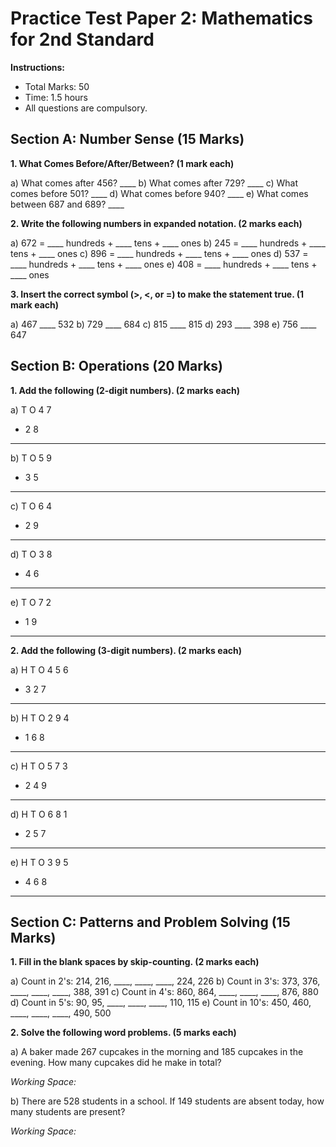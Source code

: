 # Practice Test Paper 2: Mathematics for 2nd Standard

**Instructions:**
- Total Marks: 50
- Time: 1.5 hours
- All questions are compulsory.

## Section A: Number Sense (15 Marks)

**1. What Comes Before/After/Between? (1 mark each)**

a) What comes after 456? ____
b) What comes after 729? ____
c) What comes before 501? ____
d) What comes before 940? ____
e) What comes between 687 and 689? ____

**2. Write the following numbers in expanded notation. (2 marks each)**

a) 672 = ____ hundreds + ____ tens + ____ ones
b) 245 = ____ hundreds + ____ tens + ____ ones
c) 896 = ____ hundreds + ____ tens + ____ ones
d) 537 = ____ hundreds + ____ tens + ____ ones
e) 408 = ____ hundreds + ____ tens + ____ ones

**3. Insert the correct symbol (>, <, or =) to make the statement true. (1 mark each)**

a) 467 ____ 532
b) 729 ____ 684
c) 815 ____ 815
d) 293 ____ 398
e) 756 ____ 647

## Section B: Operations (20 Marks)

**1. Add the following (2-digit numbers). (2 marks each)**

a) T O
   4 7
 + 2 8
 -----

b) T O
   5 9
 + 3 5
 -----

c) T O
   6 4
 + 2 9
 -----

d) T O
   3 8
 + 4 6
 -----

e) T O
   7 2
 + 1 9
 -----

**2. Add the following (3-digit numbers). (2 marks each)**

a) H T O
   4 5 6
 + 3 2 7
 --------

b) H T O
   2 9 4
 + 1 6 8
 --------

c) H T O
   5 7 3
 + 2 4 9
 --------

d) H T O
   6 8 1
 + 2 5 7
 --------

e) H T O
   3 9 5
 + 4 6 8
 --------

## Section C: Patterns and Problem Solving (15 Marks)

**1. Fill in the blank spaces by skip-counting. (2 marks each)**

a) Count in 2's: 214, 216, ____, ____, ____, 224, 226
b) Count in 3's: 373, 376, ____, ____, ____, 388, 391
c) Count in 4's: 860, 864, ____, ____, ____, 876, 880
d) Count in 5's: 90, 95, ____, ____, ____, 110, 115
e) Count in 10's: 450, 460, ____, ____, ____, 490, 500

**2. Solve the following word problems. (5 marks each)**

a) A baker made 267 cupcakes in the morning and 185 cupcakes in the evening. How many cupcakes did he make in total?

   *Working Space:*





b) There are 528 students in a school. If 149 students are absent today, how many students are present?

   *Working Space:*





